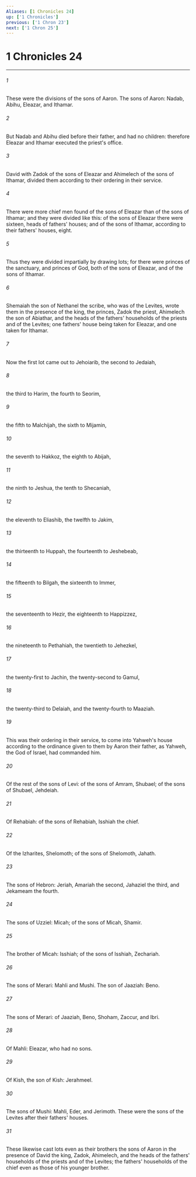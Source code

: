 ```yaml
---
Aliases: [1 Chronicles 24]
up: ['1 Chronicles']
previous: ['1 Chron 23']
next: ['1 Chron 25']
---
```

# 1 Chronicles 24
***





###### 1 

These were the divisions of the sons of Aaron. The sons of Aaron: Nadab, Abihu, Eleazar, and Ithamar. 



###### 2 

But Nadab and Abihu died before their father, and had no children: therefore Eleazar and Ithamar executed the priest's office. 



###### 3 

David with Zadok of the sons of Eleazar and Ahimelech of the sons of Ithamar, divided them according to their ordering in their service. 



###### 4 

There were more chief men found of the sons of Eleazar than of the sons of Ithamar; and they were divided like this: of the sons of Eleazar there were sixteen, heads of fathers' houses; and of the sons of Ithamar, according to their fathers' houses, eight. 



###### 5 

Thus they were divided impartially by drawing lots; for there were princes of the sanctuary, and princes of God, both of the sons of Eleazar, and of the sons of Ithamar. 



###### 6 

Shemaiah the son of Nethanel the scribe, who was of the Levites, wrote them in the presence of the king, the princes, Zadok the priest, Ahimelech the son of Abiathar, and the heads of the fathers' households of the priests and of the Levites; one fathers' house being taken for Eleazar, and one taken for Ithamar. 



###### 7 

Now the first lot came out to Jehoiarib, the second to Jedaiah, 



###### 8 

the third to Harim, the fourth to Seorim, 



###### 9 

the fifth to Malchijah, the sixth to Mijamin, 



###### 10 

the seventh to Hakkoz, the eighth to Abijah, 



###### 11 

the ninth to Jeshua, the tenth to Shecaniah, 



###### 12 

the eleventh to Eliashib, the twelfth to Jakim, 



###### 13 

the thirteenth to Huppah, the fourteenth to Jeshebeab, 



###### 14 

the fifteenth to Bilgah, the sixteenth to Immer, 



###### 15 

the seventeenth to Hezir, the eighteenth to Happizzez, 



###### 16 

the nineteenth to Pethahiah, the twentieth to Jehezkel, 



###### 17 

the twenty-first to Jachin, the twenty-second to Gamul, 



###### 18 

the twenty-third to Delaiah, and the twenty-fourth to Maaziah. 



###### 19 

This was their ordering in their service, to come into Yahweh's house according to the ordinance given to them by Aaron their father, as Yahweh, the God of Israel, had commanded him. 



###### 20 

Of the rest of the sons of Levi: of the sons of Amram, Shubael; of the sons of Shubael, Jehdeiah. 



###### 21 

Of Rehabiah: of the sons of Rehabiah, Isshiah the chief. 



###### 22 

Of the Izharites, Shelomoth; of the sons of Shelomoth, Jahath. 



###### 23 

The sons of Hebron: Jeriah, Amariah the second, Jahaziel the third, and Jekameam the fourth. 



###### 24 

The sons of Uzziel: Micah; of the sons of Micah, Shamir. 



###### 25 

The brother of Micah: Isshiah; of the sons of Isshiah, Zechariah. 



###### 26 

The sons of Merari: Mahli and Mushi. The son of Jaaziah: Beno. 



###### 27 

The sons of Merari: of Jaaziah, Beno, Shoham, Zaccur, and Ibri. 



###### 28 

Of Mahli: Eleazar, who had no sons. 



###### 29 

Of Kish, the son of Kish: Jerahmeel. 



###### 30 

The sons of Mushi: Mahli, Eder, and Jerimoth. These were the sons of the Levites after their fathers' houses. 



###### 31 

These likewise cast lots even as their brothers the sons of Aaron in the presence of David the king, Zadok, Ahimelech, and the heads of the fathers' households of the priests and of the Levites; the fathers' households of the chief even as those of his younger brother.
